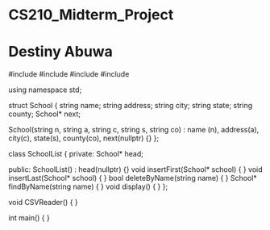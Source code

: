 # CS210_Midterm_Project
# Destiny Abuwa

#include <iostream>
#include <fstream>
#include <sstream>
#include <string>

using namespace std;

struct School
{
  string name;
  string address;
  string city;
  string state;
  string county;
  School* next;

  School(string n, string a, string c, string s, string co) : name (n), address(a), city(c), state(s), county(co), next(nullptr) {}
};


class SchoolList
{
  private:
    School* head;

  public:
      SchoolList() : head(nullptr) {}
      void insertFirst(School* school)
      {
      }
      void insertLast(School* school)
      {
      }
      bool deleteByName(string name)
      {
      }
      School* findByName(string name)
      {
      }
      void display()
      {
      }
};

void CSVReader()
{
}

int main()
{
}

